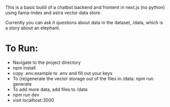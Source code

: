 This is a basic build of a chatbot backend and frontent in next.js (no python) using llama-index and astra vector data store.

Currently you can ask it questions about data in the dataset, /data, which is a story about an elephant.

To Run:
======
- Navigate to the project directory
- npm install
- copy .env.example to .env and fill out your keys
- To (re)generate the vector storage out of the files in /data: npm run generate
- To add more data, add files to /data
- npm run dev
- visit localhost:3000
